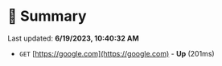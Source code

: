 # 📖 Summary
Last updated: **6/19/2023, 10:40:32 AM**

- `GET` [https://google.com](https://google.com) - **Up** (201ms)
